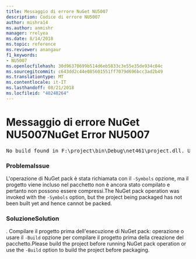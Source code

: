 ```yaml
---
title: Messaggio di errore NuGet NU5007
description: Codice di errore NU5007
author: mishra14
ms.author: anmishr
manager: rrelyea
ms.date: 8/14/2018
ms.topic: reference
ms.reviewer: anangaur
f1_keywords:
- NU5007
ms.openlocfilehash: 30d96370699b514d6eb5833c3e55e35de934c04c
ms.sourcegitcommit: c643dd2c44e085601551ff7079d696bcc3ad2b49
ms.translationtype: MT
ms.contentlocale: it-IT
ms.lasthandoff: 08/21/2018
ms.locfileid: "40248264"
---
```

# <a name="nuget-error-nu5007"></a><span data-ttu-id="60e1c-103">Messaggio di errore NuGet NU5007</span><span class="sxs-lookup"><span data-stu-id="60e1c-103">NuGet Error NU5007</span></span>
<pre>No build found in F:\project\bin\Debug\net461\project.dll. Use the -Build option or build the project.</pre>

### <a name="issue"></a><span data-ttu-id="60e1c-104">Problema</span><span class="sxs-lookup"><span data-stu-id="60e1c-104">Issue</span></span>

<span data-ttu-id="60e1c-105">L'operazione di NuGet pack è stata richiamata con il `-Symbols` opzione, ma il progetto viene incluso nel pacchetto non è ancora stato compilato e pertanto non possono essere compressi.</span><span class="sxs-lookup"><span data-stu-id="60e1c-105">The NuGet pack operation was invoked with the `-Symbols` option, but the project being packaged has not been built yet and hence cannot be packed.</span></span>


### <a name="solution"></a><span data-ttu-id="60e1c-106">Soluzione</span><span class="sxs-lookup"><span data-stu-id="60e1c-106">Solution</span></span>

<span data-ttu-id="60e1c-107">. Compilare il progetto prima dell'esecuzione di NuGet pack: operazione o usare il `-Build` opzione per compilare il progetto prima della creazione del pacchetto.</span><span class="sxs-lookup"><span data-stu-id="60e1c-107">Please build the project before running NuGet pack operation or use the `-Build` option to build the project before packaging.</span></span>

